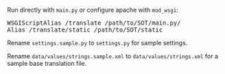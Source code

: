 Run directly with ```main.py```
or
configure apache with ```mod_wsgi```:

<pre>
WSGIScriptAlias /translate /path/to/SOT/main.py/
Alias /translate/static /path/to/SOT/static
</pre>

Rename ```settings.sample.py``` to ```settings.py``` for sample settings.

Rename ```data/values/strings.sample.xml``` to ```data/values/strings.xml``` for a sample base translation file.
